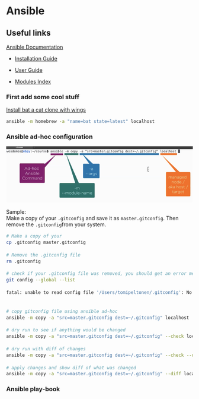 # Ansible

## Useful links

[Ansible Documentation](https://docs.ansible.com/ansible/latest/index.html#)

- [Installation Guide](https://docs.ansible.com/ansible/latest/installation_guide/index.html)

- [User Guide](https://docs.ansible.com/ansible/latest/user_guide/index.html)

- [Modules Index](https://docs.ansible.com/ansible/latest/modules/modules_by_category.html)

### First add some cool stuff

[Install bat a cat clone with wings](https://github.com/sharkdp/bat)

```bash
ansible -m homebrew -a "name=bat state=latest" localhost
```

### Ansible ad-hoc configuration

 ![Drag Racing](pics/ansible-ad-hoc.png)

Sample:  
Make a copy of your ```.gitconfig``` and save it as ```master.gitconfig```. Then remove the ```.gitconfig```from your system.

```bash
# Make a copy of your
cp .gitconfig master.gitconfig

# Remove the .gitconfig file
rm .gitconfig

# check if your .gitconfig file was removed, you should get an error message
git config --global --list

fatal: unable to read config file '/Users/tomipeltonen/.gitconfig': No such file or directory


# copy gitconfig file using ansible ad-hoc
ansible -m copy -a "src=master.gitconfig dest=~/.gitconfig" localhost

# dry run to see if anything would be changed
ansible -m copy -a "src=master.gitconfig dest=~/.gitconfig" --check localhost

# dry run with diff of changes
ansible -m copy -a "src=master.gitconfig dest=~/.gitconfig" --check --diff localhost

# apply changes and show diff of what was changed
ansible -m copy -a "src=master.gitconfig dest=~/.gitconfig" --diff localhost
```

### Ansible play-book
